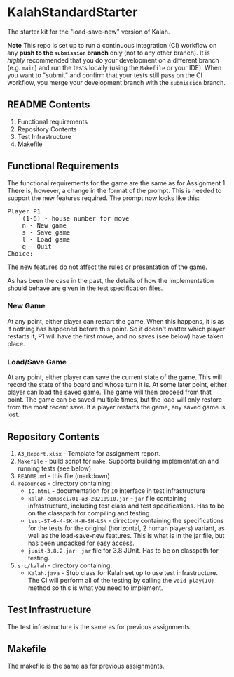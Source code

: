# KalahStandardStarter

The starter kit for the "load-save-new" version of Kalah.

**Note** This repo is set up to run a continuous integration (CI) workflow on
any **push to the `submission` branch** only (not to any other branch). It is
*highly* recommended that you do your development on a different branch
(e.g. `main`) and run the tests locally (using the `Makefile` or your
IDE). When you want to "submit" and confirm that your tests still pass on the
CI workflow, you merge your development branch with the `submission` branch.

## README Contents

1. Functional requirements
2. Repository Contents
3. Test Infrastructure
4. Makefile

## Functional Requirements

The functional requirements for the game are the same as for Assignment 1. There is, however, a change in the format of the prompt. This is needed to support the new features required. The prompt now looks like this:
<pre>
Player P1
    (1-6) - house number for move
    n - New game
    s - Save game
    l - Load game
    q - Quit
Choice:
</pre>
The new features do not affect the rules or presentation of the game.

As has been the case in the past, the details of how the implementation should
behave are given in the test specification files.

### New Game

At any point, either player can restart the game. When this happens, it is as if nothing has happened before this point. So it doesn't matter which player restarts it, P1 will have the first move, and no saves (see below) have taken place.

### Load/Save Game

At any point, either player can save the current state of the game. This will record the state of the board and whose turn it is. At some later point, either player can load the saved game. The game will then proceed from that point. The game can be saved multiple times, but the load will only restore from the most recent save. If a player restarts the game, any saved game is lost.

## Repository Contents
1. `A3_Report.xlsx` - Template for assignment report.
2. `Makefile` - build script for `make`. Supports building implementation and running tests (see below)
3. `README.md` - this file (markdown) 
4. `resources` - directory containing:
    * `IO.html` - documentation for `IO` interface in test infrastructure
    * `kalah-compsci701-a3-20210910.jar` - `jar` file containing infrastructure, including test class and test specifications. Has to be on the classpath for compiling and testing
    * `test-ST-6-4-SK-H-H-SH-LSN` - directory containing the specifications for the tests for the original (horizontal, 2 human players) variant, as well as the load-save-new features. This is what is in the jar file, but has been unpacked for easy access.
    *  `junit-3.8.2.jar` - `jar` file for 3.8 JUnit. Has to be on classpath for testing.
5. `src/kalah` - directory containing:
    * `Kalah.java` - Stub class for Kalah set up to use test infrastructure. The CI will perform all of the testing by calling the `void play(IO)` method so this is what you need to implement.

## Test Infrastructure

The test infrastructure is the same as for previous assignments.

## Makefile

The makefile is the same as for previous assignments.
